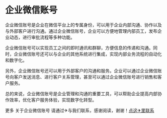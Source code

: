 # 企业微信账号

企业微信账号是企业在微信平台上的专属身份，可以用于企业内部沟通、协作以及与外部客户进行沟通。通过企业微信账号，企业可以方便地管理内部员工，发布企业动态，进行审批流程等多种功能。

企业微信账号可以实现员工之间的即时通讯和群聊，方便信息的传递和沟通。同时，企业微信账号还可以与企业的其他系统进行集成，实现内部业务流程的自动化和数字化。

另外，企业微信账号还可以用于外部客户的沟通和服务。企业可以通过企业微信账号向客户发送消息、进行客户关系管理，甚至可以通过企业微信账号进行销售和客户服务。

总的来说，企业微信账号是企业管理和沟通的重要工具，可以帮助企业提高内部协作效率，优化客户服务体验，实现数字化转型。

更多 关于企业微信账号 请通过✈与我们联系，感谢阅读，谢谢！[点这✈里联系](https://ads.k02.cc)